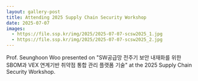 ```yaml
---
layout: gallery-post
title: Attending 2025 Supply Chain Security Workshop
date: 2025-07-07
images:
  - https://file.ssp.kr/img/2025/2025-07-07-scsw2025_1.jpg
  - https://file.ssp.kr/img/2025/2025-07-07-scsw2025_2.jpg
---
```


Prof. Seunghoon Woo presented on "SW공급망 전주기 보안 내재화를 위한 SBOM과 VEX 연계기반 취약점 통합 관리 플랫폼 기술" at the 2025 Supply Chain Security Workshop.